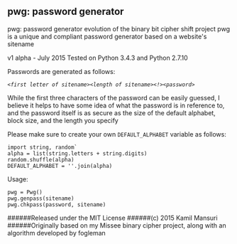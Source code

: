 ## pwg: password generator

pwg: password generator
evolution of the binary bit cipher shift project
pwg is a unique and compliant password generator based on a website's sitename

v1 alpha - July 2015
Tested on Python 3.4.3 and Python 2.7.10

Passwords are generated as follows:

*`<first letter of sitename><length of sitename><!><password>`*

While the first three characters of the password can be easily guessed, 
I believe it helps to have some idea of what the password is in reference to, 
and the password itself is as secure as the size of the default alphabet, 
block size, and the length you specify

Please make sure to create your own `DEFAULT_ALPHABET` variable as follows:

```
import string, random`
alpha = list(string.letters + string.digits)
random.shuffle(alpha)
DEFAULT_ALPHABET = ''.join(alpha)
```

Usage:
```
pwg = Pwg()
pwg.genpass(sitename)
pwg.chkpass(password, sitename)
```

######Released under the MIT License
######(c) 2015 Kamil Mansuri
######Originally based on my Missee binary cipher project, along with an algorithm developed by fogleman
